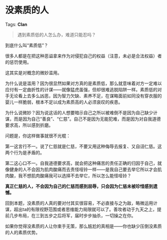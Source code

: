 # 没素质的人

Tags: **Clan**

> 遇到素质低的人怎么办，难道只能忍吗？



到底什么叫“素质低”？

很多人都是在把这种恶谥拿来作为对侵犯自己的权益（注意，未必是合法权益）者的惩罚使用。

这其实是对概念的微妙滥用。

为什么说是滥用？因为很显然如果对方真的是素质低，那么就意味着对方一定难以应付有一定曲折性的计谋——就像猛虎虽强，但却很难逃脱陷阱一样。素质低的对手无论看上去多么凶恶，因为智力欠缺、素养不足，在谋略面前如同没有穿衣服的婴儿一样脆弱，根本不足以成为素质高的人必须哀叹的疾患。

为什么说微妙？因为说这话的人想要暗示自己之所以被难倒不是因为自己缺少计谋，而是因为自己“善良”、“仁慈”。自己不是因为无能犯难，而是因为对自我道德要求高，所以感到折磨。

问题是，你这样做事就很不光棍：

第一这言行不一。说了仁慈就是仁慈，不要又用这种侮辱去报复、又自诩仁慈。这两个行为是矛盾的。

第二这心口不一。自我道德要求高，就会把这种痛苦的责任正确的归因于自己，就像健身的人不会因为肌肉酸痛而去责怪哑铃一样——是我自己要去举它所以才会肌肉酸，我不想肌肉酸痛我可以选择不去举它，所以怎么能怪哑铃？

**真正仁慈的人，不会因为自己的仁慈而感到屈辱，只会因为仁慈未被珍惜感到遗憾。**

回到本题，没素质的人真的要对付其实很容易，不必直接与之为敌，略微运用计谋，超出ta的有限视野范围或者思维能力局限就可以了。善攻者动于九天之上，提前几步布局，在三到五步之后将军，届时步步抽杀，一切操之在你。

如果你觉得没素质的人让你束手无策，那么尴尬的真相是——你也缺少压倒没素质的人的素质优势。



